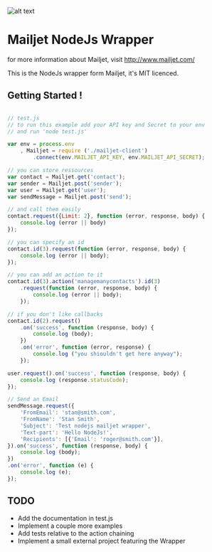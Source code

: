 

![alt text](http://cdn.appstorm.net/web.appstorm.net/files/2012/02/mailjet_logo_200x200.png "Mailjet")

# Mailjet NodeJs Wrapper
for more information about Mailjet, visit http://www.mailjet.com/

This is the NodeJs wrapper form Mailjet, it's MIT licenced.

## Getting Started !

``` javascript

// test.js
// to run this example add your API key and Secret to your env
// and run 'node test.js'

var env = process.env
	, Mailjet = require ('./mailjet-client')
		.connect(env.MAILJET_API_KEY, env.MAILJET_API_SECRET);

// you can store ressources
var contact = Mailjet.get('contact');
var sender = Mailjet.post('sender');
var user = Mailjet.get('user');
var sendMessage = Mailjet.post('send');

// and call them easily
contact.request({Limit: 2}, function (error, response, body) {
	console.log (error || body)
});

// you can specify an id
contact.id(3).request(function (error, response, body) {
	console.log (error || body);
});

// you can add an action to it
contact.id(3).action('managemanycontacts').id(3)
	.request(function (error, response, body) {
		console.log (error || body);
	});

// if you don't like callbacks
contact.id(2).request()
	.on('success', function (response, body) {
		console.log (body);
	})
	.on('error', function (error, response) {
		console.log ("you shiouldn't get here anyway");
	});

user.request().on('success', function (response, body) {
	console.log (response.statusCode);
});

// Send an Email
sendMessage.request({
	'FromEmail': 'stan@smith.com',
	'FromName': 'Stan Smith',
	'Subject': 'Test nodejs mailjet wrapper',
	'Text-part': 'Hello NodeJs!',
	'Recipients': [{'Email': 'roger@smith.com'}],
}).on('success', function (response, body) {
	console.log (body);
})
.on('error', function (e) {
	console.log (e);
});

```

## TODO 
 - Add the documentation in test.js
 - Implement a couple more examples
 - Add tests relative to the action chaining
 - Implement a small external project featuring the Wrapper
